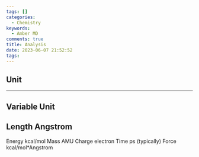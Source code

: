 ```yaml
---
tags: []
categories:
  - Chemistry
keywords:
  - Amber MD
comments: true
title: Analysis
date: 2023-06-07 21:52:52
tags:
---
```



## Unit

--------------------------
Variable Unit
-------
Length Angstrom
-----------
Energy kcal/mol
Mass AMU
Charge electron
Time ps (typically)
Force kcal/mol*Angstrom